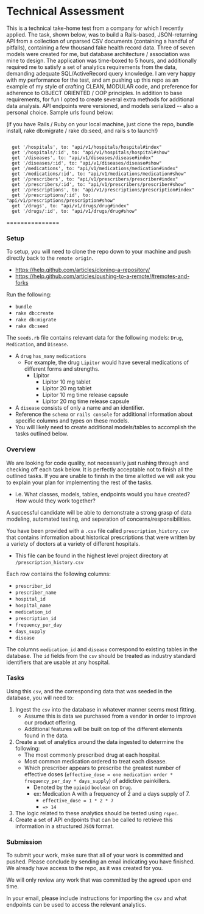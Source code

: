 # Technical Assessment

This is a technical take-home test from a company for which I recently applied. The task, shown below, was to build a Rails-based, JSON-returning API from a collection of unparsed CSV documents (containing a handful of pitfalls), containing a few thousand fake health record data. Three of seven models were created for me, but database architecture / association was mine to design. The application was time-boxed to 5 hours, and additionally required me to satisfy a set of analytics requirements from the data, demanding adequate SQL/ActiveRecord query knowledge. I am very happy with my performance for the test, and am pushing up this repo as an example of my style of crafting CLEAN, MODULAR code, and preference for adherence to OBJECT ORIENTED / OOP principles. In addition to base requirements, for fun I opted to create several extra methods for additional data analysis. API endpoints were versioned, and models serialized -- also a personal choice. Sample urls found below:

(if you have Rails / Ruby on your local machine, just clone the repo, bundle install, rake db:migrate / rake db:seed, and rails s to launch!)

```

  get '/hospitals', to: "api/v1/hospitals/hospital#index"
  get '/hospitals/:id', to: "api/v1/hospitals/hospital#show"
  get '/diseases', to: "api/v1/diseases/disease#index"
  get '/diseases/:id', to: "api/v1/diseases/disease#show"
  get '/medications', to: "api/v1/medications/medication#index"
  get '/medications/:id', to: "api/v1/medications/medication#show"
  get '/prescribers', to: "api/v1/prescribers/prescriber#index"
  get '/prescribers/:id', to: "api/v1/prescribers/prescriber#show"
  get '/prescriptions', to: "api/v1/prescriptions/prescription#index"
  get '/prescriptions/:id', to: "api/v1/prescriptions/prescription#show"
  get '/drugs', to: "api/v1/drugs/drug#index"
  get '/drugs/:id', to: "api/v1/drugs/drug#show"

```

===============

### Setup

To setup, you will need to clone the repo down to your machine and push directly back to the `remote origin`.
* https://help.github.com/articles/cloning-a-repository/
* https://help.github.com/articles/pushing-to-a-remote/#remotes-and-forks

Run the following:

* `bundle`
* `rake db:create`
* `rake db:migrate`
* `rake db:seed`

The `seeds.rb` file contains relevant data for the following models: `Drug`, `Medication`, and `Disease`.
* A `drug` `has_many` `medications`
    * For example, the drug `Lipitor` would have several medications of different forms and strengths.
        * Lipitor
            * Lipitor 10 mg tablet
            * Lipitor 20 mg tablet
            * Lipitor 10 mg time release capsule
            * Lipitor 20 mg time release capsule
* A `disease` consists of only a name and an identifier.
* Reference the `schema` or `rails console` for additional information about specific columns and types on these models.
* You will likely need to create additional models/tables to accomplish the tasks outlined below.

### Overview
We are looking for code quality, not necessarily just rushing through and checking off each task below. It is perfectly acceptable not to finish all the outlined tasks. If you are unable to finish in the time allotted we will ask you to explain your plan for implementing the rest of the tasks.
* i.e. What classes, models, tables, endpoints would you have created? How would they work together?

A successful candidate will be able to demonstrate a strong grasp of data modeling, automated testing, and seperation of concerns/responsibilities.

You have been provided with a `.csv` file called `prescription_history.csv` that contains information about historical prescriptions that were written by a variety of doctors at a variety of different hospitals.
* This file can be found in the highest level project directory at `/prescription_history.csv`

Each row contains the following columns:
* `prescriber_id`
* `prescriber_name`
* `hospital_id`
* `hospital_name`
* `medication_id`
* `prescription_id`
* `frequency_per_day`
* `days_supply`
* `disease`

The columns `medication_id` and `disease` correspond to existing tables in the database. The `id` fields from the `csv` should be treated as industry standard identifiers that are usable at any hospital.

### Tasks

Using this `csv`, and the corresponding data that was seeded in the database, you will need to:

1. Ingest the `csv` into the database in whatever manner seems most fitting.
    * Assume this is data we purchased from a vendor in order to improve our product offering.
    * Additional features will be built on top of the different elements found in the data.
2.  Create a set of analytics around the data ingested to determine the following:
    * The most commonly prescribed drug at each hospital.
    * Most common medication ordered to treat each disease.
    * Which prescriber appears to prescribe the greatest number of effective doses (`effective_dose = one medication order * frequency_per_day * days_supply`) of addictive painkillers.
        * Denoted by the `opioid` `boolean` on `Drug`.
        * ex: Medication A with a frequency of 2 and a days supply of 7.
            * `effective_dose = 1 * 2 * 7`
            * `=> 14`
3. The logic related to these analytics should be tested using `rspec`.
4. Create a set of API endpoints that can be called to retrieve this information in a structured `JSON` format.

### Submission

To submit your work, make sure that all of your work is committed and pushed. Please conclude by sending an email indicating you have finished. We already have access to the repo, as it was created for you.

We will only review any work that was committed by the agreed upon end time.

In your email, please include instructions for importing the `csv` and what endpoints can be used to access the relevant analytics.
